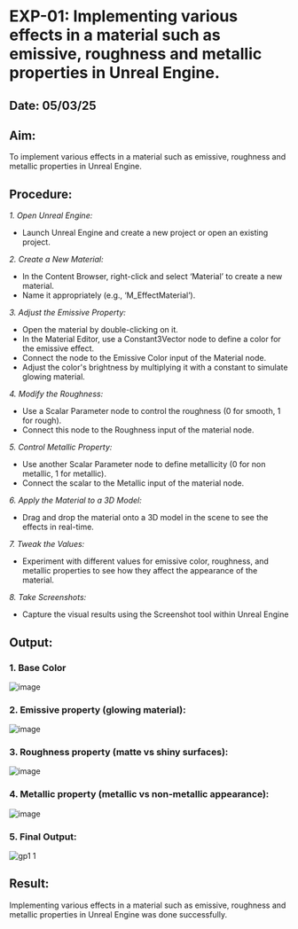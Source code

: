 # EXP-01: Implementing various effects in a material such as emissive, roughness and metallic properties in Unreal Engine.
## Date: 05/03/25
## Aim:
To implement various effects in a material such as emissive, roughness and metallic
properties in Unreal Engine.

## Procedure:
*1. Open Unreal Engine:*
* Launch Unreal Engine and create a new project or open an existing project.
  
*2. Create a New Material:*
* In the Content Browser, right-click and select ‘Material’ to create a new material.
* Name it appropriately (e.g., ‘M_EffectMaterial’).

*3. Adjust the Emissive Property:*
* Open the material by double-clicking on it.
* In the Material Editor, use a Constant3Vector node to define a color for the emissive effect.
* Connect the node to the Emissive Color input of the Material node.
* Adjust the color's brightness by multiplying it with a constant to simulate glowing material.
  
*4. Modify the Roughness:*
* Use a Scalar Parameter node to control the roughness (0 for smooth, 1 for rough).
* Connect this node to the Roughness input of the material node.
  
*5. Control Metallic Property:*
* Use another Scalar Parameter node to define metallicity (0 for non metallic, 1 for metallic).
* Connect the scalar to the Metallic input of the material node.
  
*6. Apply the Material to a 3D Model:*
* Drag and drop the material onto a 3D model in the scene to see the effects in real-time.
  
*7. Tweak the Values:*
* Experiment with different values for emissive color, roughness, and metallic properties to see how they affect the appearance of the material.
  
*8. Take Screenshots:*
* Capture the visual results using the Screenshot tool within Unreal Engine

## Output:
### 1. Base Color
![image](https://github.com/user-attachments/assets/f8cedde1-d1a2-4c2d-995f-dd5044ca3254)

### 2. Emissive property (glowing material):
![image](https://github.com/user-attachments/assets/ed99becd-5d19-45cc-9fad-7b97aefb2422)

### 3. Roughness property (matte vs shiny surfaces):
![image](https://github.com/user-attachments/assets/51c4ed60-92f9-4dbb-89a3-1802d04c3e4e)

### 4. Metallic property (metallic vs non-metallic appearance):
![image](https://github.com/user-attachments/assets/7beb4b5a-4b9c-4d6c-a668-83afd0ba0916)

### 5. Final Output:
![gp1 1](https://github.com/user-attachments/assets/020fc32f-376a-4bab-9c2d-15a4e0534ed6)

## Result:
Implementing various effects in a material such as emissive, roughness and metallic properties in Unreal Engine was done successfully.
